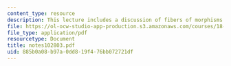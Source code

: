 ```yaml
---
content_type: resource
description: This lecture includes a discussion of fibers of morphisms.
file: https://ol-ocw-studio-app-production.s3.amazonaws.com/courses/18-725-algebraic-geometry-fall-2003/885b0a08b97a0dd819f476bb072721df_notes102803.pdf
file_type: application/pdf
resourcetype: Document
title: notes102803.pdf
uid: 885b0a08-b97a-0dd8-19f4-76bb072721df
---
```


